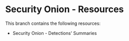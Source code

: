 # Security Onion - Resources

This branch contains the following resources:

- Security Onion - Detections' Summaries

